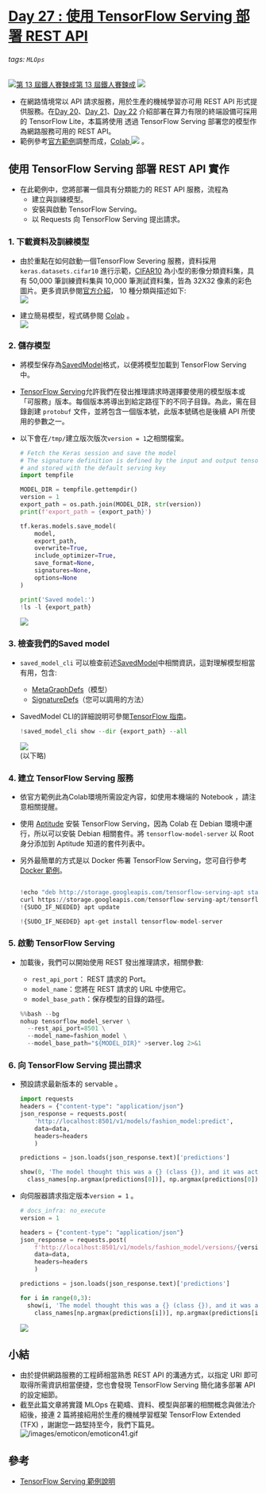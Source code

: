 # [Day 27 : 使用 TensorFlow Serving 部署 REST API](https://ithelp.ithome.com.tw/articles/10272257)

###### tags: `MLOps`
[![](https://d1dwq032kyr03c.cloudfront.net/images/ironman_sticker/13/ai-and-data.png?sticker "第 13 屆鐵人賽鍊成")第 13 屆鐵人賽鍊成](https://ithelp.ithome.com.tw/users/20121130/ironman/4015)
[![](https://img.shields.io/badge/iThome%E9%90%B5%E4%BA%BA%E8%B3%BD2021-%E5%A8%81%E5%88%A9%E6%96%AF-blue)](https://ithelp.ithome.com.tw/articles/10272257)

-   在網路情境常以 API 請求服務，用於生產的機械學習亦可用 REST API 形式提供服務。在[Day 20](https://ithelp.ithome.com.tw/articles/10267328)、[Day 21](https://ithelp.ithome.com.tw/articles/10268124)、[Day 22](https://ithelp.ithome.com.tw/articles/10268783) 介紹部署在算力有限的終端設備可採用的 TensorFlow Lite，本篇將使用 透過 TensorFlow Serving 部署您的模型作為網路服務可用的 REST API。
-   範例參考[官方範例](https://www.tensorflow.org/tfx/tutorials/serving/rest_simple)調整而成，[Colab ![](https://i.imgur.com/pQnQ4tG.png)](https://colab.research.google.com/drive/1-9cCg9xhWQb7itAcLhko8UqpNOFnu-nx) 。

使用 TensorFlow Serving 部署 REST API 實作
------------------------------------

-   在此範例中，您將部署一個具有分類能力的 REST API 服務，流程為
    -   建立與訓練模型。
    -   安裝與啟動 TensorFlow Serving。
    -   以 Requests 向 TensorFlow Serving 提出請求。

### 1\. 下載資料及訓練模型

-   由於重點在如何啟動一個TensorFlow Severing 服務，資料採用 `keras.datasets.cifar10` 進行示範，[CIFAR10](https://keras.io/api/datasets/cifar10/) 為小型的影像分類資料集，具有 50,000 筆訓練資料集與 10,000 筆測試資料集，皆為 32X32 像素的彩色圖片。更多資訊參閱[官方介紹](https://www.cs.toronto.edu/~kriz/cifar.html)， 10 種分類與描述如下:  
    ![](https://i.imgur.com/PrFLRq6.png)
    
-   建立簡易模型，程式碼參閱 [Colab](https://colab.research.google.com/drive/1-9cCg9xhWQb7itAcLhko8UqpNOFnu-nx) 。  
    ![](https://i.imgur.com/SR4HB0a.png)
    

### 2\. 儲存模型

-   將模型保存為[SavedModel](https://www.tensorflow.org/versions/r1.15/api_docs/python/tf/saved_model)格式，以便將模型加載到 TensorFlow Serving 中。
    
-   [TensorFlow Serving](https://www.tensorflow.org/tfx/guide/serving)允許我們在發出推理請求時選擇要使用的模型版本或「可服務」版本。每個版本將導出到給定路徑下的不同子目錄。為此，需在目錄創建 `protobuf` 文件，並將包含一個版本號，此版本號碼也是後續 API 所使用的參數之一。
    
-   以下會在`/tmp/`建立版次版次`version = 1`之相關檔案。
    
    ```python
    # Fetch the Keras session and save the model
    # The signature definition is defined by the input and output tensors,
    # and stored with the default serving key
    import tempfile
    
    MODEL_DIR = tempfile.gettempdir()
    version = 1
    export_path = os.path.join(MODEL_DIR, str(version))
    print(f'export_path = {export_path}')
    
    tf.keras.models.save_model(
        model,
        export_path,
        overwrite=True,
        include_optimizer=True,
        save_format=None,
        signatures=None,
        options=None
    )
    
    print('Saved model:')
    !ls -l {export_path}
    
    ```
    
    ![](https://i.imgur.com/dz0pKwR.png)
    

### 3\. 檢查我們的Saved model

-   `saved_model_cli` 可以檢查前述[SavedModel](https://www.tensorflow.org/versions/r1.15/api_docs/python/tf/MetaGraphDef)中相關資訊，這對理解模型相當有用，包含:
    -   [MetaGraphDefs](https://www.tensorflow.org/versions/r1.15/api_docs/python/tf/MetaGraphDef)（模型）
    -   [SignatureDefs](https://www.tensorflow.org/tfx/tutorials/signature_defs)（您可以調用的方法）
-   SavedModel CLI的詳細說明可參閱[TensorFlow 指南](https://github.com/tensorflow/docs/blob/master/site/en/r1/guide/saved_model.md#cli-to-inspect-and-execute-savedmodel)。
    
    ```python
    !saved_model_cli show --dir {export_path} --all
    
    ```
    
    ![](https://i.imgur.com/ErI7EPu.png)  
    (以下略)

### 4\. 建立 TensorFlow Serving 服務

-   依官方範例此為Colab環境所需設定內容，如使用本機端的 Notebook ，請注意相關提醒。
    
-   使用 [Aptitude](https://wiki.debian.org/Aptitude) 安裝 TensorFlow Serving，因為 Colab 在 Debian 環境中運行，所以可以安裝 Debian 相關套件。將 `tensorflow-model-server` 以 Root 身分添加到 Aptitude 知道的套件列表中。
    
-   另外最簡單的方式是以 Docker 佈署 TensorFlow Serving，您可自行參考[Docker 範例](https://www.tensorflow.org/tfx/serving/docker)。
    
    ```python
    
    !echo "deb http://storage.googleapis.com/tensorflow-serving-apt stable tensorflow-model-server tensorflow-model-server-universal" | {SUDO_IF_NEEDED} tee /etc/apt/sources.list.d/tensorflow-serving.list && \
    curl https://storage.googleapis.com/tensorflow-serving-apt/tensorflow-serving.release.pub.gpg | {SUDO_IF_NEEDED} apt-key add -
    !{SUDO_IF_NEEDED} apt update
    
    !{SUDO_IF_NEEDED} apt-get install tensorflow-model-server
    
    ```
    

### 5\. 啟動 TensorFlow Serving

-   加載後，我們可以開始使用 REST 發出推理請求，相關參數:
    
    -   `rest_api_port`： REST 請求的 Port。
    -   `model_name`：您將在 REST 請求的 URL 中使用它。
    -   `model_base_path`：保存模型的目錄的路徑。
    
    ```python
    %%bash --bg 
    nohup tensorflow_model_server \
      --rest_api_port=8501 \
      --model_name=fashion_model \
      --model_base_path="${MODEL_DIR}" >server.log 2>&1
    
    
    ```
    

### 6\. 向 TensorFlow Serving 提出請求

-   預設請求最新版本的 servable 。
    
    ```python
    import requests
    headers = {"content-type": "application/json"}
    json_response = requests.post(
        'http://localhost:8501/v1/models/fashion_model:predict', 
        data=data, 
        headers=headers
        )
    
    predictions = json.loads(json_response.text)['predictions']
    
    show(0, 'The model thought this was a {} (class {}), and it was actually a {} (class {})'.format(
      class_names[np.argmax(predictions[0])], np.argmax(predictions[0]), class_names[int(test_labels[0])], test_labels[0]))
    
    ```
    
-   向伺服器請求指定版本`version = 1` 。
    
    ```python
    # docs_infra: no_execute
    version = 1
    
    headers = {"content-type": "application/json"}
    json_response = requests.post(
        f'http://localhost:8501/v1/models/fashion_model/versions/{version}:predict', 
        data=data, 
        headers=headers
        )
    
    predictions = json.loads(json_response.text)['predictions']
    
    for i in range(0,3):
      show(i, 'The model thought this was a {} (class {}), and it was actually a {} (class {})'.format(
        class_names[np.argmax(predictions[i])], np.argmax(predictions[i]), class_names[int(test_labels[i])], test_labels[i]))
    
    
    ```
    
    ![](https://i.imgur.com/71hvMBT.png)
    

小結
--

-   由於提供網路服務的工程師相當熟悉 REST API 的溝通方式，以指定 URI 即可取得所需資訊相當便捷，您也會發現 TensorFlow Serving 簡化諸多部署 API 的設定細節。
-   截至此篇文章將實踐 MLOps 在範疇、資料、模型與部署的相關概念與做法介紹後，接連 2 篇將接紹用於生產的機械學習框架 TensorFlow Extended (TFX) ，謝謝您一路堅持至今，我們下篇見。  
    ![/images/emoticon/emoticon41.gif](https://ithelp.ithome.com.tw/images/emoticon/emoticon41.gif)

參考
--

-   [TensorFlow Serving 範例說明](https://www.tensorflow.org/tfx/tutorials/serving/rest_simple)
